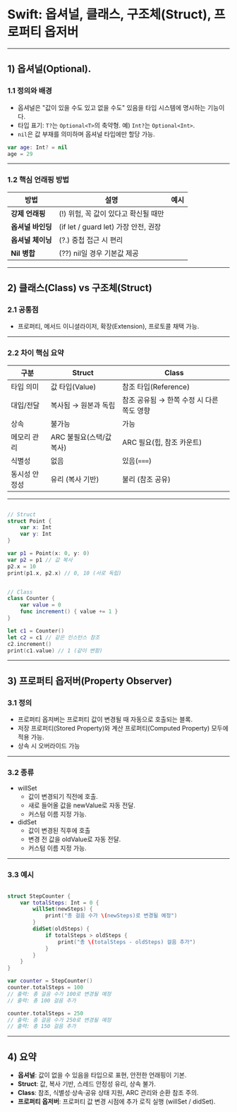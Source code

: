 # Swift: 옵셔널, 클래스, 구조체(Struct), 프로퍼티 옵저버

---  

## 1) 옵셔널(Optional). 

### 1.1 정의와 배경
- 옵셔널은 "값이 있을 수도 있고 없을 수도" 있음을 타입 시스템에 명시하는 기능이다.  
- 타입 표기: `T?`는 `Optional<T>`의 축약형. 예) `Int?`는 `Optional<Int>`.   
- `nil`은 값 부재를 의미하며 옵셔널 타입에만 할당 가능.

```swift
var age: Int? = nil
age = 29
```

---

### 1.2 핵심 언래핑 방법

| 방법 | 설명 | 예시 |
|---|---|---|
| **강제 언래핑** | (!)  위험, 꼭 값이 있다고 확신될 때만 |
| **옵셔널 바인딩** | (if let / guard let) 가장 안전, 권장 |
| **옵셔널 체이닝** | (?.) 중첩 접근 시 편리 |
| **Nil 병합** | (??) nil일 경우 기본값 제공 |

---

## 2) 클래스(Class) vs 구조체(Struct)

### 2.1 공통점
- 프로퍼티, 메서드 이니셜라이저, 확장(Extension), 프로토콜 채택 가능.

---

### 2.2 차이 핵심 요약

| 구분 | Struct | Class |
|---|---|---|
| 타입 의미 | 값 타입(Value) | 참조 타입(Reference) |
| 대입/전달 | 복사됨 → 원본과 독립 | 참조 공유됨 → 한쪽 수정 시 다른 쪽도 영향 |
| 상속 | 불가능 | 가능 |
| 메모리 관리 | ARC 불필요(스택/값 복사) | ARC 필요(힙, 참조 카운트) |
| 식별성 | 없음 | 있음(`===`) |
| 동시성 안정성 | 유리 (복사 기반) | 불리 (참조 공유) |

---

```swift

// Struct
struct Point {
    var x: Int
    var y: Int
}

var p1 = Point(x: 0, y: 0)
var p2 = p1 // 값 복사
p2.x = 10
print(p1.x, p2.x) // 0, 10 (서로 독립)

```

```swift

// Class
class Counter {
    var value = 0
    func increment() { value += 1 }
}

let c1 = Counter()
let c2 = c1 // 같은 인스턴스 참조
c2.increment()
print(c1.value) // 1 (같이 변함)

```

---

## 3) 프로퍼티 옵저버(Property Observer)

### 3.1 정의
- 프로퍼티 옵저버는 프로퍼티 값이 변경될 때 자동으로 호출되는 블록.
- 저장 프로퍼티(Stored Property)와 계산 프로퍼티(Computed Property) 모두에 적용 가능.
- 상속 시 오버라이드 가능

---

### 3.2 종류
- willSet
    - 값이 변경되기 직전에 호출.
    - 새로 들어올 값을 newValue로 자동 전달.
    - 커스텀 이름 지정 가능.
- didSet
    - 값이 변경된 직후에 호출
    - 변경 전 값을 oldValue로 자동 전달.
    - 커스텀 이름 지정 가능.

---

### 3.3 예시

```swift

struct StepCounter {
    var totalSteps: Int = 0 {
        willSet(newSteps) {
            print("총 걸음 수가 \(newSteps)로 변경될 예정")
        }
        didSet(oldSteps) {
            if totalSteps > oldSteps {
                print("총 \(totalSteps - oldSteps) 걸음 추가")
            }
        }
    }
}

var counter = StepCounter()
counter.totalSteps = 100
// 출력: 총 걸음 수가 100로 변경될 예정
// 출력: 총 100 걸음 추가

counter.totalSteps = 250
// 출력: 총 걸음 수가 250로 변경될 예정
// 출력: 총 150 걸음 추가

```

---

## 4) 요약

- **옵셔널**: 값이 없을 수 있음을 타입으로 표현, 안전한 언래핑이 기본.
- **Struct**: 값, 복사 기반, 스레드 안정성 유리, 상속 불가.
- **Class**: 참조, 식별성·상속·공유 상태 지원, ARC 관리와 순환 참조 주의.
- **프로퍼티 옵저버**: 프로퍼티 값 변경 시점에 추가 로직 실행 (willSet / didSet).

